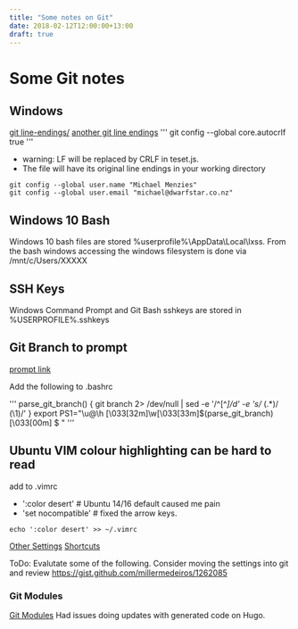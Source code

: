 ```yaml
---
title: "Some notes on Git"
date: 2018-02-12T12:00:00+13:00
draft: true
---
```


# Some Git notes



## Windows


[git line-endings/](https://help.github.com/articles/dealing-with-line-endings/)
[another git line endings](https://lostechies.com/keithdahlby/2011/04/06/windows-git-tip-hide-carriage-return-in-diff/)
'''
git config --global core.autocrlf true
'''
 - warning: LF will be replaced by CRLF in teset.js.
 - The file will have its original line endings in your working directory

```
git config --global user.name "Michael Menzies"
git config --global user.email "michael@dwarfstar.co.nz"

```

## Windows 10 Bash
Windows 10 bash files are stored %userprofile%\AppData\Local\lxss.
From the bash windows accessing the windows filesystem is done via /mnt/c/Users/XXXXX

## SSH Keys
Windows Command Prompt and Git Bash sshkeys are stored in %USERPROFILE%\.sshkeys 


## Git Branch to prompt 
[prompt link](https://sujipthapa.co/blog/git-pro-tip-show-your-branch-on-linux-ubuntu-terminal)

Add the following to .bashrc

'''
parse_git_branch() {
     git branch 2> /dev/null | sed -e '/^[^*]/d' -e 's/* \(.*\)/ (\1)/'
}
export PS1="\u@\h \[\033[32m\]\w\[\033[33m\]\$(parse_git_branch)\[\033[00m\] $ "
'''


## Ubuntu VIM colour highlighting can be hard to read
add to .vimrc
+ ':color desert'       # Ubuntu 14/16 default caused me pain
+ 'set nocompatible'    # fixed the arrow keys.

```
echo ':color desert' >> ~/.vimrc
```


[Other Settings](https://dougblack.io/words/a-good-vimrc.html)
[Shortcuts](https://linuxacademy.com/blog/linux/vi-short-cuts-for-beginners/)

ToDo: Evalutate some of the following.  Consider moving the settings into git and review https://gist.github.com/millermedeiros/1262085



### Git Modules
[Git Modules](https://chrisjean.com/git-submodules-adding-using-removing-and-updating/)
Had issues doing updates with generated code on Hugo.
